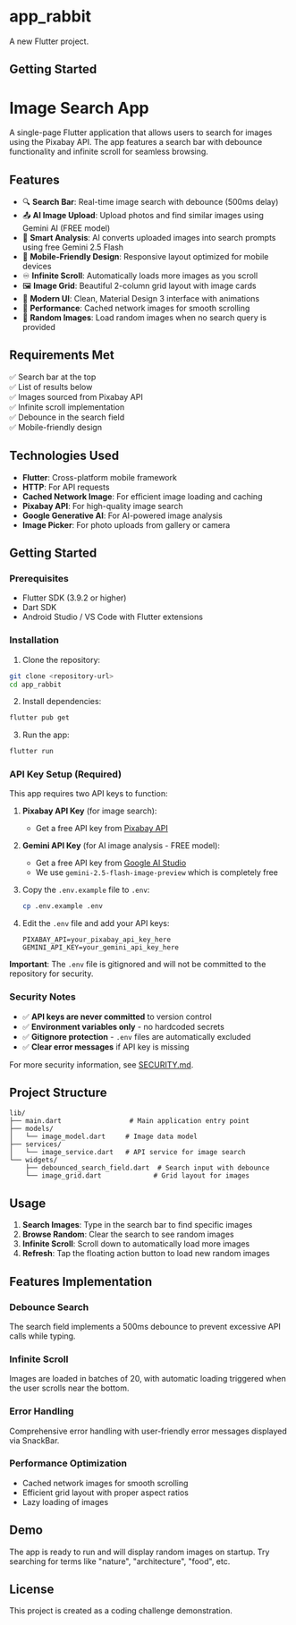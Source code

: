 # app_rabbit

A new Flutter project.

## Getting Started

# Image Search App

A single-page Flutter application that allows users to search for images using the Pixabay API. The app features a search bar with debounce functionality and infinite scroll for seamless browsing.

## Features

- 🔍 **Search Bar**: Real-time image search with debounce (500ms delay)
- 📤 **AI Image Upload**: Upload photos and find similar images using Gemini AI (FREE model)
- 🤖 **Smart Analysis**: AI converts uploaded images into search prompts using free Gemini 2.5 Flash
- 📱 **Mobile-Friendly Design**: Responsive layout optimized for mobile devices
- ♾️ **Infinite Scroll**: Automatically loads more images as you scroll
- 🖼️ **Image Grid**: Beautiful 2-column grid layout with image cards
- 🎨 **Modern UI**: Clean, Material Design 3 interface with animations
- 🚀 **Performance**: Cached network images for smooth scrolling
- 🔄 **Random Images**: Load random images when no search query is provided

## Requirements Met

✅ Search bar at the top  
✅ List of results below  
✅ Images sourced from Pixabay API  
✅ Infinite scroll implementation  
✅ Debounce in the search field  
✅ Mobile-friendly design  

## Technologies Used

- **Flutter**: Cross-platform mobile framework
- **HTTP**: For API requests
- **Cached Network Image**: For efficient image loading and caching
- **Pixabay API**: For high-quality image search
- **Google Generative AI**: For AI-powered image analysis
- **Image Picker**: For photo uploads from gallery or camera

## Getting Started

### Prerequisites

- Flutter SDK (3.9.2 or higher)
- Dart SDK
- Android Studio / VS Code with Flutter extensions

### Installation

1. Clone the repository:
```bash
git clone <repository-url>
cd app_rabbit
```

2. Install dependencies:
```bash
flutter pub get
```

3. Run the app:
```bash
flutter run
```

### API Key Setup (Required)

This app requires two API keys to function:

1. **Pixabay API Key** (for image search):
   - Get a free API key from [Pixabay API](https://pixabay.com/api/docs/)

2. **Gemini API Key** (for AI image analysis - FREE model):
   - Get a free API key from [Google AI Studio](https://makersuite.google.com/app/apikey)
   - We use `gemini-2.5-flash-image-preview` which is completely free

3. Copy the `.env.example` file to `.env`:
   ```bash
   cp .env.example .env
   ```

4. Edit the `.env` file and add your API keys:
   ```
   PIXABAY_API=your_pixabay_api_key_here
   GEMINI_API_KEY=your_gemini_api_key_here
   ```

**Important**: The `.env` file is gitignored and will not be committed to the repository for security.

### Security Notes

- ✅ **API keys are never committed** to version control
- ✅ **Environment variables only** - no hardcoded secrets
- ✅ **Gitignore protection** - `.env` files are automatically excluded
- ✅ **Clear error messages** if API key is missing

For more security information, see [SECURITY.md](SECURITY.md).

## Project Structure

```
lib/
├── main.dart                 # Main application entry point
├── models/
│   └── image_model.dart     # Image data model
├── services/
│   └── image_service.dart   # API service for image search
└── widgets/
    ├── debounced_search_field.dart  # Search input with debounce
    └── image_grid.dart             # Grid layout for images
```

## Usage

1. **Search Images**: Type in the search bar to find specific images
2. **Browse Random**: Clear the search to see random images
3. **Infinite Scroll**: Scroll down to automatically load more images
4. **Refresh**: Tap the floating action button to load new random images

## Features Implementation

### Debounce Search
The search field implements a 500ms debounce to prevent excessive API calls while typing.

### Infinite Scroll
Images are loaded in batches of 20, with automatic loading triggered when the user scrolls near the bottom.

### Error Handling
Comprehensive error handling with user-friendly error messages displayed via SnackBar.

### Performance Optimization
- Cached network images for smooth scrolling
- Efficient grid layout with proper aspect ratios
- Lazy loading of images

## Demo

The app is ready to run and will display random images on startup. Try searching for terms like "nature", "architecture", "food", etc.

## License

This project is created as a coding challenge demonstration.
